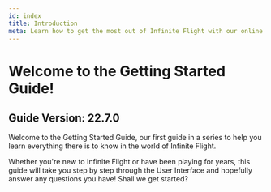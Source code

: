 ```yaml
---
id: index
title: Introduction
meta: Learn how to get the most out of Infinite Flight with our online documentation.
---
```


# Welcome to the Getting Started Guide!



## Guide Version: 22.7.0



Welcome to the Getting Started Guide, our first guide in a series to help you learn everything there is to know in the world of Infinite Flight. 



Whether you're new to Infinite Flight or have been playing for years, this guide will take you step by step through the User Interface and hopefully answer any questions you have! Shall we get started?


